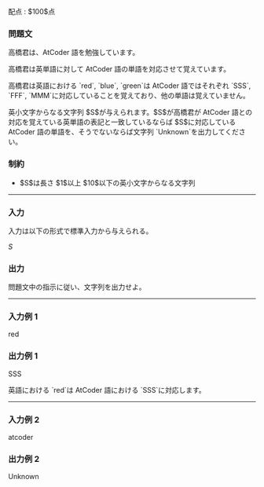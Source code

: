 
<div>

<span>

<span>

<p>
配点 : $100$点
</p>

<div>

<section>

### **問題文**

<p>
高橋君は、AtCoder 語を勉強しています。
</p>

<p>
高橋君は英単語に対して AtCoder 語の単語を対応させて覚えています。
</p>

<p>
高橋君は英語における `red`, `blue`, `green`は AtCoder 語ではそれぞれ `SSS`, `FFF`, `MMM`に対応していることを覚えており、他の単語は覚えていません。
</p>

<p>
英小文字からなる文字列 $S$が与えられます。$S$が高橋君が AtCoder 語との対応を覚えている英単語の表記と一致しているならば $S$に対応している AtCoder 語の単語を、そうでないならば文字列 `Unknown`を出力してください。
</p>

</section>

</div>

<div>

<section>

### **制約**

<ul>

<li>
$S$は長さ $1$以上 $10$以下の英小文字からなる文字列
</li>

</ul>

</section>

</div>

---

<div>

<div>

<section>

### **入力**

<p>
入力は以下の形式で標準入力から与えられる。
</p>

<div>

$S$
</div>

</section>

</div>

<div>

<section>

### **出力**

<p>
問題文中の指示に従い、文字列を出力せよ。
</p>

</section>

</div>

</div>

---

<div>

<section>

### **入力例 1**

<div>

red

</div>

</section>

</div>

<div>

<section>

### **出力例 1**

<div>

SSS

</div>

<p>
英語における `red`は AtCoder 語における `SSS`に対応します。
</p>

</section>

</div>

---

<div>

<section>

### **入力例 2**

<div>

atcoder

</div>

</section>

</div>

<div>

<section>

### **出力例 2**

<div>

Unknown

</div>

</section>

</div>

</span>

</span>

</div>
